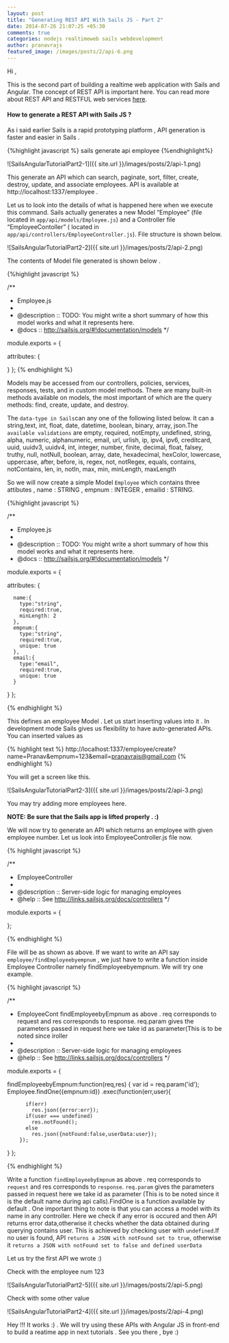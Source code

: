 ```yaml
---
layout: post
title: "Generating REST API With Sails JS - Part 2"
date: 2014-07-26 21:07:25 +05:30
comments: true
categories: nodejs realtimeweb sails webdevelopment
author: pranavrajs
featured_image: /images/posts/2/api-6.png
---
```


Hi ,

This is the second part of building a realtime web application with Sails and Angular. The concept of REST API is important here. You can read more about REST API and RESTFUL web services <a target="_blank" href="http://www.restapitutorial.com/">here</a>.

<h4>How to generate a REST API with Sails JS ?</h4>

As i said earlier Sails is a rapid prototyping platform , API generation is faster and easier in Sails . 
<!-- more -->
{%highlight javascript %}
sails generate api employee
{%endhighlight%}

![SailsAngularTutorialPart2-1]({{ site.url }}/images/posts/2/api-1.png)

This generate an API which can search, paginate, sort, filter, create, destroy, update, and associate employees.
API is available at http://localhost:1337/employee .

Let us to look into the details of what is happened here when we execute this command. Sails actually generates a new Model “Employee” (file located in `app/api/models/Employee.js`) and a Controller file “EmployeeContoller” ( located in `app/api/controllers/EmployeeController.js`). File structure is shown below.


![SailsAngularTutorialPart2-2]({{ site.url }}/images/posts/2/api-2.png)

The contents of Model file generated is shown below .

{%highlight javascript %}

/**
* Employee.js
*
* @description :: TODO: You might write a short summary of how this model works and what it represents here.
* @docs        :: http://sailsjs.org/#!documentation/models
*/

module.exports = {

  attributes: {

  }
};
{% endhighlight %}

Models may be accessed from our controllers, policies, services, responses, tests, and in custom model methods. There are many built-in methods available on models, the most important of which are the query methods: find, create, update, and destroy.

 The `data-type in Sails`can any one of the following listed below. It can a string,text, int, float, date, datetime, boolean, binary, array, json.The `available validations` are empty, required, notEmpty, undefined, string, alpha, numeric, alphanumeric, email, url, urlish, ip, ipv4, ipv6, creditcard, uuid, uuidv3, uuidv4, int, integer, number, finite, decimal, float, falsey, truthy, null, notNull, boolean, array, date, hexadecimal, hexColor, lowercase, uppercase, after, before, is, regex, not, notRegex, equals, contains, notContains, len, in, notIn, max, min, minLength, maxLength

 So we will now create a simple Model `Employee` which contains three attibutes , name : STRING , empnum : INTEGER , emailid : STRING.

{%highlight javascript %}

/**
* Employee.js
*
* @description :: TODO: You might write a short summary of how this model works and what it represents here.
* @docs        :: http://sailsjs.org/#!documentation/models
*/

module.exports = {

  attributes: {
      
      name:{
        type:"string", 
        required:true,
        minLength: 2
      },
      empnum:{
        type:"string",
        required:true,
        unique: true
      },
      email:{
        type:"email",
        required:true,
        unique: true
      }
      
  }
};


{% endhighlight %}

This defines an employee Model . Let us start inserting values into it . In development mode Sails gives us flexibility to have auto-generated APIs. You can inserted values as 

{% highlight text %}
http://localhost:1337/employee/create?name=Pranav&empnum=123&email=pranavrajs@gmail.com
{% endhighlight %}

You will get a screen like this. 

![SailsAngularTutorialPart2-3]({{ site.url }}/images/posts/2/api-3.png)

You may try adding more employees here. 

<strong>NOTE: Be sure that the Sails app is lifted properly . :) </strong>

We will now try to generate an API which returns an employee with given employee number. Let us look into EmployeeController.js file now.

{% highlight javascript %}

/**
 * EmployeeController
 *
 * @description :: Server-side logic for managing employees
 * @help        :: See http://links.sailsjs.org/docs/controllers
 */

module.exports = {
  
};

{% endhighlight %}

File will be as shown as above. If we want to write an API say `employee/findEmployeebyempnum` , we just have to write a function inside Employee Controller namely findEmployeebyempnum. We will try one example.


{% highlight javascript %}

/**
 * EmployeeCont findEmployeebyEmpnum as above . req corresponds to request and res corresponds to response. req.param gives the parameters passed in request here we take id as parameter(This is to be noted since iroller
 *
 * @description :: Server-side logic for managing employees
 * @help        :: See http://links.sailsjs.org/docs/controllers
 */

module.exports = {
  
  findEmployeebyEmpnum:function(req,res)
  {
    var id = req.param('id');
    Employee.findOne({empnum:id})
        .exec(function(err,user){

          if(err)
            res.json({error:err});
          if(user === undefined)
            res.notFound();
          else
            res.json({notFound:false,userData:user});
        });
  }
};

{% endhighlight %}

Write a function `findEmployeebyEmpnum` as above . req corresponds to `request` and res corresponds to `response`. `req.param` gives the parameters passed in request here we take id as parameter (This is to be noted since it is the default name during api calls).FindOne is a function available by default . One important thing to note is that you can access a model with its name in any controller. Here we check if any error is occured and then API returns error data,otherwise it checks whether the data obtained during querying contains user. This is achieved by checking user with `undefined`.If no user is found, API `returns a JSON with notFound set to true`, otherwise it `returns a JSON with notFound set to false and defined userData`

Let us try the first API we wrote :)

Check with the employee num 123

![SailsAngularTutorialPart2-5]({{ site.url }}/images/posts/2/api-5.png)

Check with some other value

![SailsAngularTutorialPart2-4]({{ site.url }}/images/posts/2/api-4.png)



Hey !!! It works :) . We will try using these APIs with Angular JS in front-end to build a reatime app in next tutorials . See you there , bye :)


